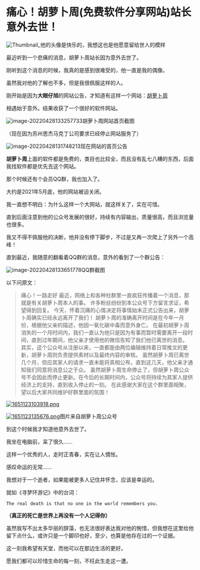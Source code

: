 # 痛心！胡萝卜周(免费软件分享网站)站长意外去世！

![Thumbnail_](https://pic.shejibiji.com/i/2022/04/28/626a2b0e04cd2.jpg)<font>他的头像是快乐的，我想这也是他愿意留给世人的模样</font>



最近听到一个悲痛的消息，胡萝卜周站长因为意外去世了。

刚听到这个消息的时候，我真的是感到很难受的，他一直是我的偶像。

虽然我对他的了解也不多，但是我很佩服这样的人。

刚开始是因为**大眼仔旭**的网站公告，才知道有这样一个网站：[胡萝卜周](www.carrotchou.blog)

相遇始于意外。结果收获了一个很好的软件网站。

![image-20220428133257733](https://pic.shejibiji.com/i/2022/04/28/626a270a03a18.png)<font>胡萝卜周网站首页截图</font>

（现在因为苏州思杰马克丁公司要求已经停止网站服务了）

![image-20220428131748213](https://pic.shejibiji.com/i/2022/04/28/626a237c7ac89.png)<font>现在网站的首页公告</font>



**胡萝卜周**上面的软件都是免费的，类目也比较全，而且没有乱七八糟的东西，后面我找软件都是优先去这个网站。

那个时候还有个会员QQ群，我也加入了。

大约是2021年5月底，他的网站被迫关闭。

我一直想不明白：为什么这样一个大网站，就这样关了，实在可惜。

直到后面注意到他的公众号发展的很好，持续有内容输出，质量很高，而且浏览量也很多。

我又不得不佩服他的决断，他并没有停下脚步，不过是又再一次爬上了另外一个高峰！



直到最近，我随意的翻看着QQ群的消息，意外的看到了一个群公告：

![image-20220428133651778](https://pic.shejibiji.com/i/2022/04/28/626a27f3e86ea.png)<font>QQ群截图</font>

以下问原文：

> 痛心！一路走好
> 最近，网络上和各种社群里一直疯狂传播着一个消息，那就是有关胡萝卜周本人的事。
> 许多粉丝纷纷到本公众号下方留言求证，希望得到回复。
> 今天，怀着沉痛的心情决定将事情始末正式公告出来，胡萝卜周确实已经永远离开了我们！
> 胡萝卜周的准确离开时间是在今年一月份，根据他父亲的描述，他因一氧化碳中毒而意外身亡。
> 在最初胡萝卜周消失的一个月时间内，我们一直认为他只是因为有事而暂时需要离开一段时间，直到过年期间，他父亲才使用他的微信告知了我们他已离世的消息。
> 其实，这个公众号从注册以来，一直都是由两位编辑维持着日常推文的更新，胡萝卜周则负责提供素材以及最终内容的审核。
> 虽然胡萝卜周已离世几个月，但应其家人的请求一直未能将真相公布，直到这几天，他父亲才通知我们同意将消息公之于众。
> 虽然胡萝卜周生命停止了，但胡萝卜周公众号不会因此而停止更新。在今后的长期时间内，公众号将持续为其家人提供经济上的支持，直到收入停止的一刻。
> 在此感谢大家在这个群里面相聚，望以后大家共同维护好群里面的氛围！

[![1651123103918.png](https://img.shejibiji.com/2022/04/28/626a23a18ee1f.png)](https://img.shejibiji.com/2022/04/28/626a23a18ee1f.png)

[![1651123135676.png](https://img.shejibiji.com/2022/04/28/626a23c1295de.png)](https://img.shejibiji.com/2022/04/28/626a23c1295de.png)<font>图片来自胡萝卜周公众号</font>

到这个时候我才知道他意外去世了。

我坐在电脑前，呆了很久……

这样一个优秀的人，走时正青春，实在让人惆怅。



感叹命运的无常……

我想对于一个逝者，如果能被更多人记住并怀念，应该是幸运的。

就如《寻梦环游记》中的台词：

`The real death is that no one in the world remembers you.` 

**（真正的死亡是世界上再没有一个人记得你）**

虽然我写不出太多华丽的辞藻，也无法很好表达我对他的惋惜，但我想在这里给他留下点什么，或许只是一个脚印也好，至少，也算是他存在过的一个证据。

这一刻我希望有天堂，而他可以在那边生活的更好。

愿我们都可以珍惜生命的每一刻，不枉此生走这一遭。